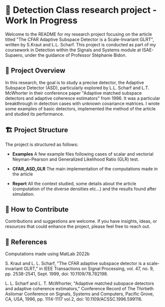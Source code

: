 # 📡 Detection Class research project - Work In Progress


Welcome to the README for my research project focusing on the article titled "The CFAR Adaptive Subspace Detector is a Scale-Invariant GLRT", written by S.Kraut and L.L. Scharf. This project is conducted as part of my coursework in Detection within the Signals and Systems module at ISAE-Supaero, under the guidance of Professor Stéphanie Bidon.

## 📝 Project Overview 

In this research, the goal is to study a precise detector, the Adaptive Subspace Detector (ASD), particularly explored by L.L. Scharf and L.T. McWhorter in their conference paper "Adaptive matched subspace detectors and adaptive coherence estimators" from 1996. It was a particular breakthrough in detection cases with unknown covariance matrices. I wrote some examples of basic detectors, implemented the method of the article and studied its performance.


## 🏗️ Project Structure 

The project is structured as follows:

- **Examples** A few example files following cases of scalar and vectorial Neyman-Pearson and Generalized Likelihood Ratio (GLR) test.

- **CFAR_ASD_GLR** The main implementation of the computations made in the article

- **Report** All the context studied, some details about the article (computation of the diverse densities etc...) and the results found after simulation.

## 🤝 How to Contribute 

Contributions and suggestions are welcome. If you have insights, ideas, or resources that could enhance the project, please feel free to reach out.

## 🙏 References 

Computations made using MatLab 2022b

S. Kraut and L. L. Scharf, "The CFAR adaptive subspace detector is a scale-invariant GLRT," in IEEE Transactions on Signal Processing, vol. 47, no. 9, pp. 2538-2541, Sept. 1999, doi: 10.1109/78.782198.

L. L. Scharf and L. T. McWhorter, "Adaptive matched subspace detectors and adaptive coherence estimators," Conference Record of The Thirtieth Asilomar Conference on Signals, Systems and Computers, Pacific Grove, CA, USA, 1996, pp. 1114-1117 vol.2, doi: 10.1109/ACSSC.1996.599116.
